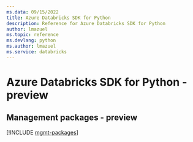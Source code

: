 ```yaml
---
ms.data: 09/15/2022
title: Azure Databricks SDK for Python
description: Reference for Azure Databricks SDK for Python
author: lmazuel
ms.topic: reference
ms.devlang: python
ms.author: lmazuel
ms.service: databricks
---
```

# Azure Databricks SDK for Python - preview

## Management packages - preview
[!INCLUDE [mgmt-packages](databricks-mgmt-index.md)]